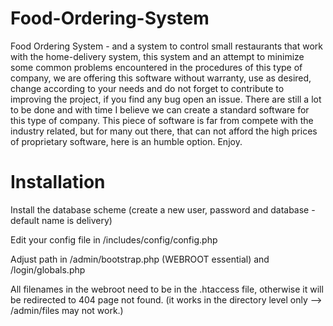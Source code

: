# Food-Ordering-System

  Food Ordering System - and a system to control small restaurants that work with the home-delivery system, this system and an attempt to minimize some common problems encountered in the procedures of this type of company, we are offering this software without warranty, use as desired, change according to your needs and do not forget to contribute to improving the project, if you find any bug open an issue. There are still a lot to be done and with time I believe we can create a standard software for this type of company. This piece of software is far from compete with the industry related, but for many out there, that can not afford the high prices of proprietary software, here is an humble option. Enjoy.

# Installation

  Install the database scheme (create a new user, password and database - default name is delivery)
  
  Edit your config file in /includes/config/config.php
  
  Adjust path in /admin/bootstrap.php (WEBROOT essential) and /login/globals.php
  
  All filenames in the webroot need to be in the .htaccess file, otherwise it will be redirected to 404 page not found.
    (it works in the directory level only --> /admin/files may not work.)




 
